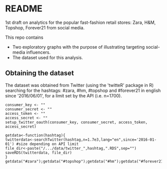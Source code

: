 # README


 1st draft on analytics for the popular fast-fashion retail stores: Zara, H&M, Topshop, Forever21 from social media. 
 
 This repo contains 
 
- Two exploratory graphs with the purpose of illustrating targeting social-media influencers.
- The dataset used for this analysis. 


## Obtaining the dataset

The dataset was obtained from Twitter (using the 'twitteR' package in R) searching for the hashtags: 
\#zara, #hm, #topshop and #forever21 in english since '2016/06/01', for a limit set by the API (i.e. n=1700).

```
consumer_key <- ""
consumer_secret <- ""
access_token <- ""
access_secret <- ""
setup_twitter_oauth(consumer_key, consumer_secret, access_token, access_secret)

getdata<-function(hashtag){
twitterdata<-searchTwitter(hashtag,n=1.7e3,lang="en",since='2016-01-01') #size depending on API limit
file_dir<-paste("/.../data/twitter_",hashtag,".RDS",sep="")
saveRDS(twitterdata, file_dir)
}
getdata("#zara");getdata("#topshop");getdata("#hm");getdata("#forever21")
```
